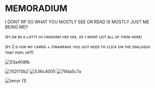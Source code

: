 # MEMORADIUM

I DONT RP SO WHAT YOU MOSTLY SEE OR READ IS MOSTLY JUST ME BEING ME!! 

(ᴘꜱ ɪᴍ ɪɴ ᴀ ʟᴏᴛᴛᴛ ᴏꜰ ꜰᴀɴᴅᴏᴍꜱ ʜᴇᴇ ʜᴇᴇ, ꜱᴏ ɪ ᴡᴏɴᴛ ʟɪꜱᴛ ᴀʟʟ ᴏꜰ ᴛʜᴇᴍ ʜᴇʀᴇ)

(ᴘꜱ 2.o ꜰᴏʀ ᴍʏ ᴄᴀʀʀᴅ + ꜱᴛʀᴀᴡᴘᴀɢᴇ ʏᴏᴜ ᴊᴜꜱᴛ ɴᴇᴇᴅ ᴛᴏ ᴄʟɪᴄᴋ ᴏɴ ᴛʜᴇ ᴅɪᴀʟᴏɢᴜᴇ ᴛʜᴀᴛ ᴘᴏᴘꜱ ᴜᴘ!!)

![53a408fb](https://github.com/user-attachments/assets/69af540b-948f-4d8f-a1f7-995e61e6f9e3)

![152f70b2](https://github.com/user-attachments/assets/7d2630c7-c7f7-4a01-ab59-cc67b2e65bb4)
![536c4005](https://github.com/user-attachments/assets/315698ef-cdcb-4872-97eb-1e80adc196cf)
![79da5c7a](https://github.com/user-attachments/assets/c5f844e9-a614-44fc-bf6e-631fd3046ef9)

![tenor (1)](https://github.com/user-attachments/assets/3d12c65a-5962-4d17-b476-805b7d72c9dd)
